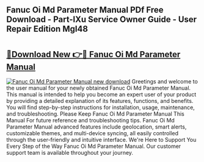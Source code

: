 ## Fanuc Oi Md Parameter Manual PDf Free Download - Part-IXu Service Owner Guide - User Repair Edition MgI48

# <h2><a href="http://bc39229.oget.top/?id=Fanuc+Oi+Md+Parameter+Manual">🔗Download New 👉🔴 Fanuc Oi Md Parameter Manual</a></h2>

[![Fanuc Oi Md Parameter Manual new download](https://i.imgur.com/5g1atiW.png)](http://bc39229.oget.top/?id=Fanuc+Oi+Md+Parameter+Manual)
Greetings and welcome to the user manual for your newly obtained Fanuc Oi Md Parameter Manual. This manual is intended to help you become an expert user of your product by providing a detailed explanation of its features, functions, and benefits. You will find step-by-step instructions for installation, usage, maintenance, and troubleshooting. Please Keep Fanuc Oi Md Parameter Manual This Manual For future reference and troubleshooting tips. Fanuc Oi Md Parameter Manual advanced features include geolocation, smart alerts, customizable themes, and multi-device syncing, all easily controlled through the user-friendly and intuitive interface. We're Here to Support You Every Step of the Way Fanuc Oi Md Parameter Manual. Our customer support team is available throughout your journey.
